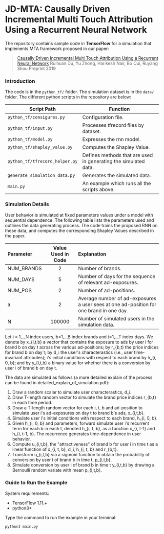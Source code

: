 # JD-MTA: Causally Driven Incremental Multi Touch Attribution Using a Recurrent Neural Network
The repository contains sample code in **TensorFlow** for a simulation that implements MTA framework proposed in our paper:
>[Causally Driven Incremental Multi Touch Attribution Using a Recurrent Neural Network](https://arxiv.org/abs/1902.00215)
>Ruihuan Du, Yu Zhong, Harikesh Nair, Bo Cui, Ruyang Shou
>Preprint 2019

### Introduction

The code is in the `python_tf/` folder. The simulation dataset is in the `data/` folder. The different python scripts in the repository are below:

| Script Path | Function |
|--- | --- |
| `python_tf/consigures.py` | Configuration file. |
| `python_tf/input.py` | Processes tfrecord files by dataset. |
| `python_tf/model.py` | Expresses the rnn model. |
| `python_tf/shapley_value.py` | Computes the Shapley Value. |
| `python_tf/tfrecord_helper.py` | Defines methods that are used in generating the simulated data. |
| `generate_simulation_data.py` | Generates the simulated data. |
| `main.py` | An example which runs all the scripts above. |

### Simulation Details

User behavior is simulated at fixed parameters values under a model with sequential dependence. The following table lists the parameters used and outlines the data generating process. The code trains the proposed RNN on these data, and computes the corresponding Shapley Values described in the paper.

| Parameter | Value Used in Code | Explanation |
| :--- | :---: | :--- |
| NUM_BRANDS | 2 | Number of brands. |
| NUM_DAYS | 5 | Number of days for the sequence of relevant ad-exposures. |
| NUM_POS | 2 | Number of ad-positions. |
| a | 2 | Average number of ad-exposures a user sees at one ad-position for one brand in one day. |
| N | 100000 | Number of simulated users in the simulation data. |

Let i = 1,..,N index users, b=1,..,B index brands and t=1,..,T index days. We denote by x_{i,t,b} a vector that contains the exposure to ads by user i for brand b on day t across the various ad-positions; by r_{b,t} the price indices for brand b on day t; by d_i the user's characterastics (i.e., user time-invariant attributes); i's initial conditions with respect to each brand by h_{i, 0, b}; and by y_{i,t,b} a binary value for whether there is a conversion by user i of brand b on day t.

The data are simulated as follows (a more detailed explain of the process can be found in detailed_explain_of_simulation.pdf):

1. Draw a random scalar to simulate user characterastics, d_i.
2. Draw T-length random vector to simulate the brand price indices r_{b,t} in each time period.
3. Draw a T-length random vector for each i, t, b and ad-position to simulate user i's ad-exposures on day t to brand b's ads,  x_{i,t,b}.
4. Simulate user i's initial conditions with respect to each brand, h_{i, 0, b}.
5. Given h_{i, 0, b} and parameters, forward simulate user i's recurrent term for each b in each t, denoted h_{i, t, b}, as a function x_{i, t-1} and h_{i, t-1, b}. The recurrence generates time-dependence in user behavior.
6. Compute u_{i,t,b}, the "attractiveness" of brand b for user i in time t as a linear function of x_{i, t, b}, d_i, h_{i, t, b}  and r_{b,t}.
7. Transform u_{i,t,b} via a sigmoid function to obtain the probability of conversion by user i of brand b in time t, p_{i,t,b}.
8. Simulate conversion by user i of brand b in time t y_{i,t,b} by drawing a Bernoulli random variate with mean p_{i,t,b}.

### Guide to Run the Example

System requirements:
* TensorFlow 1.11.+
* python3+

Type the command to run the example in your terminal: 

```markdown
python3 main.py
```
